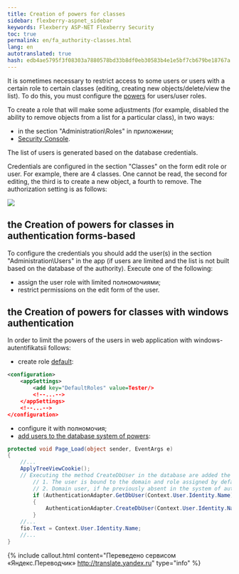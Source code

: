 ```yaml
--- 
title: Creation of powers for classes 
sidebar: flexberry-aspnet_sidebar 
keywords: Flexberry ASP-NET Flexberry Security 
toc: true 
permalink: en/fa_authority-classes.html 
lang: en 
autotranslated: true 
hash: edb4ae5795f3f08303a7880578bd33b8df0eb30583b4e1e5bf7cb679be18767a 
--- 
```


It is sometimes necessary to restrict access to some users or users with a certain role to certain classes (editing, creating new objects/delete/view the list). To do this, you must configure the [powers](efs_security.html) for users/user roles. 

To create a role that will make some adjustments (for example, disabled the ability to remove objects from a list for a particular class), in two ways: 
* in the section "Administration\Roles" in приложении; 
* [Security Console](efs_security-console.html). 

The list of users is generated based on the database credentials. 

Credentials are configured in the section "Classes" on the form edit role or user. For example, there are 4 classes. One cannot be read, the second for editing, the third is to create a new object, a fourth to remove. The authorization setting is as follows: 

![](/images/pages/products/flexberry-aspnet/aspnet/authority-to-classes.png) 

## the Creation of powers for classes in authentication forms-based 

To configure the credentials you should add the user(s) in the section "Administration\Users" in the app (if users are limited and the list is not built based on the database of the authority). Execute one of the following: 

* assign the user role with limited полномочиями; 
* restrict permissions on the edit form of the user. 

## the Creation of powers for classes with windows authentication 

In order to limit the powers of the users in web application with windows-autentifikatsii follows: 

* create role [default](fa_authentication-adapter.html): 

```xml
<configuration>
	<appSettings>
		<add key="DefaultRoles" value=Tester/>
		<!--...-->
	</appSettings>
	<!--...-->
</configuration>
``` 

* configure it with полномочия; 
* [add users to the database system of powers](fa_authentication-adapter.html): 

```csharp
protected void Page_Load(object sender, EventArgs e)
{
	//... 
	ApplyTreeViewCookie();
	// Executing the method CreateDbUser in the database are added the following objects: 
        // 1. The user is bound to the domain and role assigned by default. 
        // 2. Domain user, if he previously absent in the system of authority. 
        if (AuthenticationAdapter.GetDbUser(Context.User.Identity.Name) == null)
        {
            AuthenticationAdapter.CreateDbUser(Context.User.Identity.Name);
        }
	//... 
	fio.Text = Context.User.Identity.Name;
	//... 
}
``` 



{% include callout.html content="Переведено сервисом «Яндекс.Переводчик» <http://translate.yandex.ru>" type="info" %}